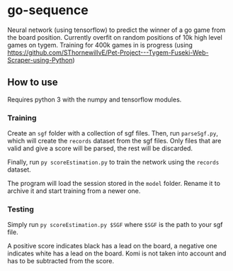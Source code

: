 # go-sequence
Neural network (using tensorflow) to predict the winner of a go game from the board position.
Currently overfit on random positions of 10k high level games on tygem. Training for 400k games in is progress (using https://github.com/SThornewillvE/Pet-Project---Tygem-Fuseki-Web-Scraper-using-Python)

## How to use

Requires python 3 with the numpy and tensorflow modules.

### Training
    
Create an `sgf` folder with a collection of sgf files.
Then, run `parseSgf.py`, which will create the `records` dataset from the sgf files. Only files that are valid and give a score will be parsed, the rest will be discarded.

Finally, run `py scoreEstimation.py` to train the network using the `records` dataset.

The program will load the session stored in the `model` folder. Rename it to archive it and start training from a newer one.
    
### Testing

Simply run `py scoreEstimation.py $SGF` where `$SGF` is the path to your sgf file.

A positive score indicates black has a lead on the board, a negative one indicates white has a lead on the board. Komi is not taken into account and has to be subtracted from the score.
